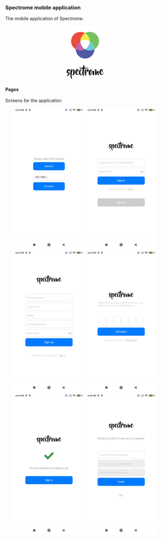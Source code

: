 ### Spectrome mobile application

The mobile application of Spectrome.

<p align="center">
    <img src="https://github.com/trK54Ylmz/spectrome-mobile/raw/develop/assets/images/icon.png" width="120">
    <br>
    <img src="https://github.com/trK54Ylmz/spectrome-mobile/raw/develop/assets/images/logo@2x.png" width="120">
</p>

#### Pages

Screens for the application

<p align="center">
    <img src="https://github.com/trK54Ylmz/spectrome-mobile/raw/develop/assets/screens/1.jpg" width="224">
    <img src="https://github.com/trK54Ylmz/spectrome-mobile/raw/develop/assets/screens/2.jpg" width="224">
    <img src="https://github.com/trK54Ylmz/spectrome-mobile/raw/develop/assets/screens/3.jpg" width="224">
    <img src="https://github.com/trK54Ylmz/spectrome-mobile/raw/develop/assets/screens/4.jpg" width="224">
    <img src="https://github.com/trK54Ylmz/spectrome-mobile/raw/develop/assets/screens/5.jpg" width="224">
    <img src="https://github.com/trK54Ylmz/spectrome-mobile/raw/develop/assets/screens/6.jpg" width="224">
</p>